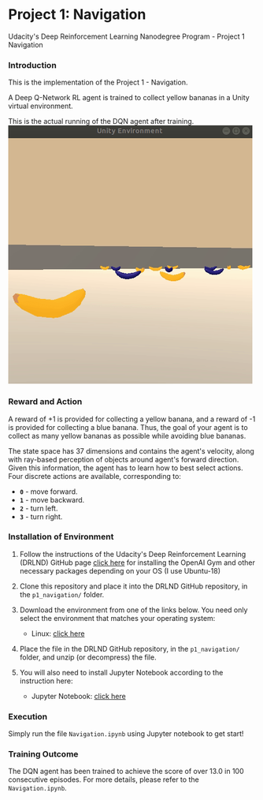 # Project 1: Navigation
Udacity's Deep Reinforcement Learning Nanodegree Program - Project 1 Navigation


[//]: # (Image References)

[image1]: img/banana.gif "Trained Agent using Deeep Q-Network (DQN)"



### Introduction

This is the implementation of the Project 1 - Navigation. 

A Deep Q-Network RL agent is trained to collect yellow bananas in a Unity virtual environment.

This is the actual running of the DQN agent after training.
![Trained DQN Agent][image1]

### Reward and Action

A reward of +1 is provided for collecting a yellow banana, and a reward of -1 is provided for collecting a blue banana.  Thus, the goal of your agent is to collect as many yellow bananas as possible while avoiding blue bananas.  

The state space has 37 dimensions and contains the agent's velocity, along with ray-based perception of objects around agent's forward direction.  Given this information, the agent has to learn how to best select actions.  Four discrete actions are available, corresponding to:
- **`0`** - move forward.
- **`1`** - move backward.
- **`2`** - turn left.
- **`3`** - turn right.

### Installation of Environment

1. Follow the instructions of the Udacity's Deep Reinforcement Learning (DRLND) GitHub page [click here](https://github.com/udacity/deep-reinforcement-learning) for installing the OpenAI Gym and other necessary packages depending on your OS (I use Ubuntu-18)

2. Clone this repository and place it into the DRLND GitHub repository, in the `p1_navigation/` folder.

3. Download the environment from one of the links below.  You need only select the environment that matches your operating system:
    - Linux: [click here](https://s3-us-west-1.amazonaws.com/udacity-drlnd/P1/Banana/Banana_Linux.zip)

4. Place the file in the DRLND GitHub repository, in the `p1_navigation/` folder, and unzip (or decompress) the file. 

5. You will also need to install Jupyter Notebook according to the instruction here:
    - Jupyter Notebook: [click here](https://jupyter.readthedocs.io/en/latest/install.html)

### Execution

Simply run the file `Navigation.ipynb` using Jupyter notebook to get start!

### Training Outcome

The DQN agent has been trained to achieve the score of over 13.0 in 100 consecutive episodes. For more details, please refer to the `Navigation.ipynb`.
